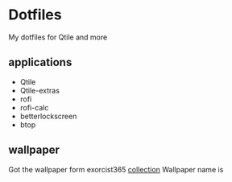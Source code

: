# Dotfiles
My dotfiles for Qtile and more

## applications
- Qtile
- Qtile-extras
- rofi
- rofi-calc
- betterlockscreen
- btop

## wallpaper
Got the wallpaper form exorcist365 [collection](https://gitlab.com/exorcist365/wallpapers/-/tree/master/)
Wallpaper name is 